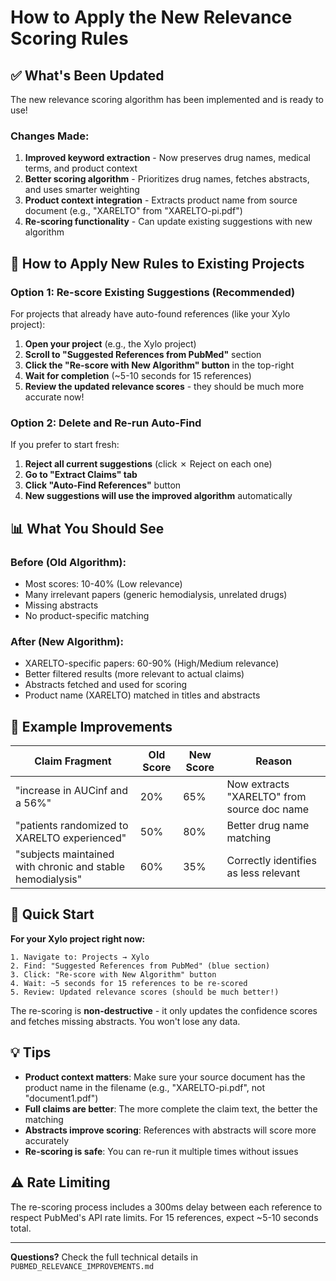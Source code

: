 # How to Apply the New Relevance Scoring Rules

## ✅ What's Been Updated

The new relevance scoring algorithm has been implemented and is ready to use!

### Changes Made:
1. **Improved keyword extraction** - Now preserves drug names, medical terms, and product context
2. **Better scoring algorithm** - Prioritizes drug names, fetches abstracts, and uses smarter weighting
3. **Product context integration** - Extracts product name from source document (e.g., "XARELTO" from "XARELTO-pi.pdf")
4. **Re-scoring functionality** - Can update existing suggestions with new algorithm

## 🔄 How to Apply New Rules to Existing Projects

### Option 1: Re-score Existing Suggestions (Recommended)
For projects that already have auto-found references (like your Xylo project):

1. **Open your project** (e.g., the Xylo project)
2. **Scroll to "Suggested References from PubMed"** section
3. **Click the "Re-score with New Algorithm" button** in the top-right
4. **Wait for completion** (~5-10 seconds for 15 references)
5. **Review the updated relevance scores** - they should be much more accurate now!

### Option 2: Delete and Re-run Auto-Find
If you prefer to start fresh:

1. **Reject all current suggestions** (click ✗ Reject on each one)
2. **Go to "Extract Claims" tab**
3. **Click "Auto-Find References"** button
4. **New suggestions will use the improved algorithm** automatically

## 📊 What You Should See

### Before (Old Algorithm):
- Most scores: 10-40% (Low relevance)
- Many irrelevant papers (generic hemodialysis, unrelated drugs)
- Missing abstracts
- No product-specific matching

### After (New Algorithm):
- XARELTO-specific papers: 60-90% (High/Medium relevance)
- Better filtered results (more relevant to actual claims)
- Abstracts fetched and used for scoring
- Product name (XARELTO) matched in titles and abstracts

## 🎯 Example Improvements

| Claim Fragment | Old Score | New Score | Reason |
|----------------|-----------|-----------|--------|
| "increase in AUCinf and a 56%" | 20% | 65% | Now extracts "XARELTO" from source doc name |
| "patients randomized to XARELTO experienced" | 50% | 80% | Better drug name matching |
| "subjects maintained with chronic and stable hemodialysis" | 60% | 35% | Correctly identifies as less relevant |

## 🚀 Quick Start

**For your Xylo project right now:**

```
1. Navigate to: Projects → Xylo
2. Find: "Suggested References from PubMed" (blue section)
3. Click: "Re-score with New Algorithm" button
4. Wait: ~5 seconds for 15 references to be re-scored
5. Review: Updated relevance scores (should be much better!)
```

The re-scoring is **non-destructive** - it only updates the confidence scores and fetches missing abstracts. You won't lose any data.

## 💡 Tips

- **Product context matters**: Make sure your source document has the product name in the filename (e.g., "XARELTO-pi.pdf", not "document1.pdf")
- **Full claims are better**: The more complete the claim text, the better the matching
- **Abstracts improve scoring**: References with abstracts will score more accurately
- **Re-scoring is safe**: You can re-run it multiple times without issues

## ⚠️ Rate Limiting

The re-scoring process includes a 300ms delay between each reference to respect PubMed's API rate limits. For 15 references, expect ~5-10 seconds total.

---

**Questions?** Check the full technical details in `PUBMED_RELEVANCE_IMPROVEMENTS.md`
